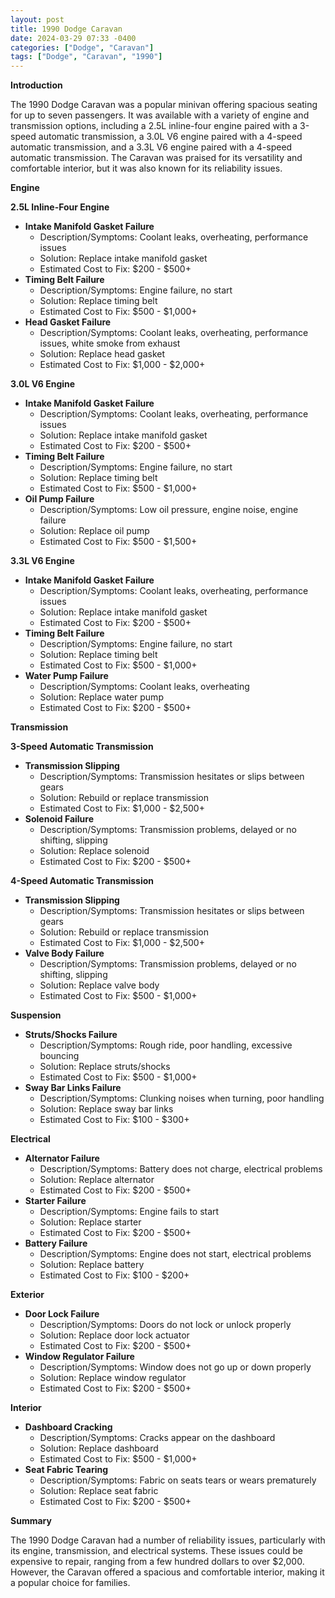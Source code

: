 ```yaml
---
layout: post
title: 1990 Dodge Caravan
date: 2024-03-29 07:33 -0400
categories: ["Dodge", "Caravan"]
tags: ["Dodge", "Caravan", "1990"]
---
```

**Introduction**

The 1990 Dodge Caravan was a popular minivan offering spacious seating for up to seven passengers. It was available with a variety of engine and transmission options, including a 2.5L inline-four engine paired with a 3-speed automatic transmission, a 3.0L V6 engine paired with a 4-speed automatic transmission, and a 3.3L V6 engine paired with a 4-speed automatic transmission. The Caravan was praised for its versatility and comfortable interior, but it was also known for its reliability issues.

**Engine**

**2.5L Inline-Four Engine**

* **Intake Manifold Gasket Failure**
    * Description/Symptoms: Coolant leaks, overheating, performance issues
    * Solution: Replace intake manifold gasket
    * Estimated Cost to Fix: $200 - $500+
* **Timing Belt Failure**
    * Description/Symptoms: Engine failure, no start
    * Solution: Replace timing belt
    * Estimated Cost to Fix: $500 - $1,000+
* **Head Gasket Failure**
    * Description/Symptoms: Coolant leaks, overheating, performance issues, white smoke from exhaust
    * Solution: Replace head gasket
    * Estimated Cost to Fix: $1,000 - $2,000+

**3.0L V6 Engine**

* **Intake Manifold Gasket Failure**
    * Description/Symptoms: Coolant leaks, overheating, performance issues
    * Solution: Replace intake manifold gasket
    * Estimated Cost to Fix: $200 - $500+
* **Timing Belt Failure**
    * Description/Symptoms: Engine failure, no start
    * Solution: Replace timing belt
    * Estimated Cost to Fix: $500 - $1,000+
* **Oil Pump Failure**
    * Description/Symptoms: Low oil pressure, engine noise, engine failure
    * Solution: Replace oil pump
    * Estimated Cost to Fix: $500 - $1,500+

**3.3L V6 Engine**

* **Intake Manifold Gasket Failure**
    * Description/Symptoms: Coolant leaks, overheating, performance issues
    * Solution: Replace intake manifold gasket
    * Estimated Cost to Fix: $200 - $500+
* **Timing Belt Failure**
    * Description/Symptoms: Engine failure, no start
    * Solution: Replace timing belt
    * Estimated Cost to Fix: $500 - $1,000+
* **Water Pump Failure**
    * Description/Symptoms: Coolant leaks, overheating
    * Solution: Replace water pump
    * Estimated Cost to Fix: $200 - $500+

**Transmission**

**3-Speed Automatic Transmission**

* **Transmission Slipping**
    * Description/Symptoms: Transmission hesitates or slips between gears
    * Solution: Rebuild or replace transmission
    * Estimated Cost to Fix: $1,000 - $2,500+
* **Solenoid Failure**
    * Description/Symptoms: Transmission problems, delayed or no shifting, slipping
    * Solution: Replace solenoid
    * Estimated Cost to Fix: $200 - $500+

**4-Speed Automatic Transmission**

* **Transmission Slipping**
    * Description/Symptoms: Transmission hesitates or slips between gears
    * Solution: Rebuild or replace transmission
    * Estimated Cost to Fix: $1,000 - $2,500+
* **Valve Body Failure**
    * Description/Symptoms: Transmission problems, delayed or no shifting, slipping
    * Solution: Replace valve body
    * Estimated Cost to Fix: $500 - $1,000+

**Suspension**

* **Struts/Shocks Failure**
    * Description/Symptoms: Rough ride, poor handling, excessive bouncing
    * Solution: Replace struts/shocks
    * Estimated Cost to Fix: $500 - $1,000+
* **Sway Bar Links Failure**
    * Description/Symptoms: Clunking noises when turning, poor handling
    * Solution: Replace sway bar links
    * Estimated Cost to Fix: $100 - $300+

**Electrical**

* **Alternator Failure**
    * Description/Symptoms: Battery does not charge, electrical problems
    * Solution: Replace alternator
    * Estimated Cost to Fix: $200 - $500+
* **Starter Failure**
    * Description/Symptoms: Engine fails to start
    * Solution: Replace starter
    * Estimated Cost to Fix: $200 - $500+
* **Battery Failure**
    * Description/Symptoms: Engine does not start, electrical problems
    * Solution: Replace battery
    * Estimated Cost to Fix: $100 - $200+

**Exterior**

* **Door Lock Failure**
    * Description/Symptoms: Doors do not lock or unlock properly
    * Solution: Replace door lock actuator
    * Estimated Cost to Fix: $200 - $500+
* **Window Regulator Failure**
    * Description/Symptoms: Window does not go up or down properly
    * Solution: Replace window regulator
    * Estimated Cost to Fix: $200 - $500+

**Interior**

* **Dashboard Cracking**
    * Description/Symptoms: Cracks appear on the dashboard
    * Solution: Replace dashboard
    * Estimated Cost to Fix: $500 - $1,000+
* **Seat Fabric Tearing**
    * Description/Symptoms: Fabric on seats tears or wears prematurely
    * Solution: Replace seat fabric
    * Estimated Cost to Fix: $200 - $500+

**Summary**

The 1990 Dodge Caravan had a number of reliability issues, particularly with its engine, transmission, and electrical systems. These issues could be expensive to repair, ranging from a few hundred dollars to over $2,000. However, the Caravan offered a spacious and comfortable interior, making it a popular choice for families.
